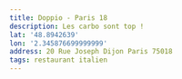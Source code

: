 ```yaml
---
title: Doppio - Paris 18
description: Les carbo sont top !
lat: '48.8942639'
lon: '2.345876699999999'
address: 20 Rue Joseph Dijon Paris 75018
tags: restaurant italien
---
```

